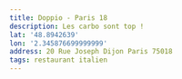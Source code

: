 ```yaml
---
title: Doppio - Paris 18
description: Les carbo sont top !
lat: '48.8942639'
lon: '2.345876699999999'
address: 20 Rue Joseph Dijon Paris 75018
tags: restaurant italien
---
```

